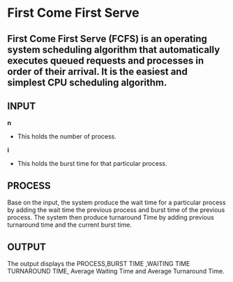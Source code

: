 # First Come First Serve

## First Come First Serve (FCFS) is an operating system scheduling algorithm that automatically executes queued requests and processes in order of their arrival. It is the easiest and simplest CPU scheduling algorithm.

## INPUT 
**n**
- This holds the number of process.

**i**
- This holds the burst time for that particular process.


## PROCESS
Base on the input, the system produce the wait time for a particular process by adding the wait time the previous process and burst time of the previous process. The system then produce turnaround Time by adding previous turnaround time  and the current burst time.

## OUTPUT
The output displays the PROCESS,BURST TIME ,WAITING TIME	 TURNAROUND TIME, Average Waiting Time and Average Turnaround Time.
